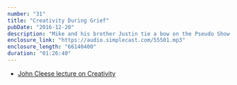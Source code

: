 ```yaml
---
number: "31"
title: "Creativity During Grief"
pubDate: "2016-12-20"
description: "Mike and his brother Justin tie a bow on the Pseudo Show with a discussion of creativity during grief and depression. Also, a discussion of favorite films, tv shows and games of 2016."
enclosure_link: "https://audio.simplecast.com/55501.mp3"
enclosure_length: "66140400"
duration: "01:26:40"
---
```

- [John Cleese lecture on Creativity](https://youtu.be/9EMj_CFPHYc)